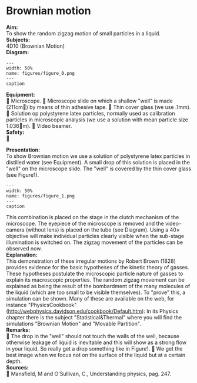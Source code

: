 # Brownian motion 
    
<b> Aim: </b>  
 To show the random zigzag motion of small particles in a liquid.    
<b> Subjects: </b>  
 4D10 (Brownian Motion)   
<b> Diagram: </b>  
   
```{figure} figures/figure_0.png  
---  
width: 50%  
name: figures/figure_0.png  
---  
caption  
``` 
     
<b> Equipment: </b>  
  Microscope.  Microscope slide on which a shallow "well" is made (211cm) by means of thin adhesive tape.  Thin cover glass (we use .1mm).  Solution op polystyrene latex particles, normally used as calibration particles in microscopic analysis (we use a solution with mean particle size 1.036m).  Video beamer.   
<b> Safety: </b>  
 
      
<b> Presentation: </b>  
 To show Brownian motion we use a solution of polystyrene latex particles in distilled water (see Equipment). A small drop of this solution is placed in the "well" on the microscope slide. The "well" is covered by the thin cover glass (see Figure1).     
```{figure} figures/figure_1.png  
---  
width: 50%  
name: figures/figure_1.png  
---  
caption  
``` 
 This combination is placed on the stage in the clutch mechanism of the microscope. The eyepiece of the microscope is removed and the video-camera (without lens) is placed on the tube (see Diagram). Using a 40× objective will make individual particles clearly visible when the sub-stage illumination is switched on. The zigzag movement of the particles can be observed now.    
<b> Explanation: </b>  
 This demonstration of these irregular motions by Robert Brown (1828) provides evidence for the basic hypotheses of the kinetic theory of gasses. These hypotheses postulate the microscopic particle nature of gasses to explain its macroscopic properties. The random zigzag movement can be explained as being the result of the bombardment of the many molecules of the liquid (which are too small to be visible themselves). To "prove" this, a simulation can be shown. Many of these are available on the web, for instance "PhysicsCookbook" (http://webphysics.davidson.edu/cookbook/Default.htm): In its Physics chapter there is the subject "Statistical&Thermal" where you will find the simulations "Brownian Motion" and "Movable Partition".    
<b> Remarks: </b>  
  The drop in the "well" should not touch the walls of the well, because otherwise leakage of liquid is inevitable and this will show as a strong flow in your liquid. So really get a drop something like in Figure1.  We get the best image when we focus not on the surface of the liquid but at a certain depth.   
<b> Sources: </b>  
  Mansfield, M and O'Sullivan, C., Understanding physics, pag. 247.  